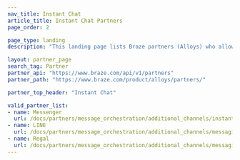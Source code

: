 ```yaml
---
nav_title: Instant Chat
article_title: Instant Chat Partners
page_order: 2

page_type: landing
description: "This landing page lists Braze partners (Alloys) who allow you to coordinate your messages with instant chat services."

layout: partner_page
search_tag: Partner
partner_api: "https://www.braze.com/api/v1/partners"
partner_path: "https://www.braze.com/product/alloys/partners/"

partner_top_header: "Instant Chat"

valid_partner_list:
- name: Messenger
  url: /docs/partners/message_orchestration/additional_channels/instant_chat/messenger/
- name: LINE
  url: /docs/partners/message_orchestration/additional_channels/messaging/line/  
- name: Regal
  url: /docs/partners/message_orchestration/additional_channels/messaging/regal/  
---
```

